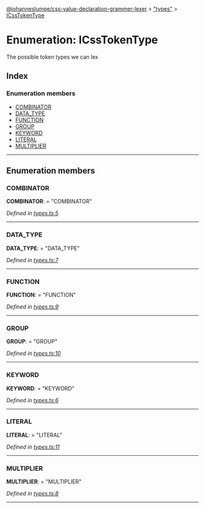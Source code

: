 [@johanneslumpe/css-value-declaration-grammer-lexer](../README.md) > ["types"](../modules/_types_.md) > [ICssTokenType](../enums/_types_.icsstokentype.md)

# Enumeration: ICssTokenType

The possible token types we can lex

## Index

### Enumeration members

* [COMBINATOR](_types_.icsstokentype.md#combinator)
* [DATA_TYPE](_types_.icsstokentype.md#data_type)
* [FUNCTION](_types_.icsstokentype.md#function)
* [GROUP](_types_.icsstokentype.md#group)
* [KEYWORD](_types_.icsstokentype.md#keyword)
* [LITERAL](_types_.icsstokentype.md#literal)
* [MULTIPLIER](_types_.icsstokentype.md#multiplier)

---

## Enumeration members

<a id="combinator"></a>

###  COMBINATOR

**COMBINATOR**:  = "COMBINATOR"

*Defined in [types.ts:5](https://github.com/johanneslumpe/css-value-declaration-grammer-lexer/blob/c9b8a67/src/types.ts#L5)*

___
<a id="data_type"></a>

###  DATA_TYPE

**DATA_TYPE**:  = "DATA_TYPE"

*Defined in [types.ts:7](https://github.com/johanneslumpe/css-value-declaration-grammer-lexer/blob/c9b8a67/src/types.ts#L7)*

___
<a id="function"></a>

###  FUNCTION

**FUNCTION**:  = "FUNCTION"

*Defined in [types.ts:9](https://github.com/johanneslumpe/css-value-declaration-grammer-lexer/blob/c9b8a67/src/types.ts#L9)*

___
<a id="group"></a>

###  GROUP

**GROUP**:  = "GROUP"

*Defined in [types.ts:10](https://github.com/johanneslumpe/css-value-declaration-grammer-lexer/blob/c9b8a67/src/types.ts#L10)*

___
<a id="keyword"></a>

###  KEYWORD

**KEYWORD**:  = "KEYWORD"

*Defined in [types.ts:6](https://github.com/johanneslumpe/css-value-declaration-grammer-lexer/blob/c9b8a67/src/types.ts#L6)*

___
<a id="literal"></a>

###  LITERAL

**LITERAL**:  = "LITERAL"

*Defined in [types.ts:11](https://github.com/johanneslumpe/css-value-declaration-grammer-lexer/blob/c9b8a67/src/types.ts#L11)*

___
<a id="multiplier"></a>

###  MULTIPLIER

**MULTIPLIER**:  = "MULTIPLIER"

*Defined in [types.ts:8](https://github.com/johanneslumpe/css-value-declaration-grammer-lexer/blob/c9b8a67/src/types.ts#L8)*

___

